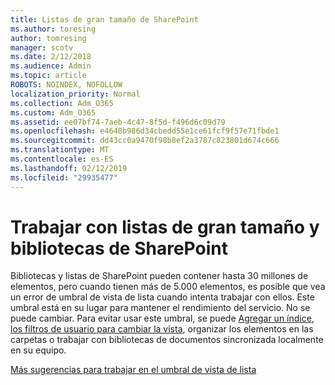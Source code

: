 ```yaml
---
title: Listas de gran tamaño de SharePoint
ms.author: toresing
author: tomresing
manager: scotv
ms.date: 2/12/2018
ms.audience: Admin
ms.topic: article
ROBOTS: NOINDEX, NOFOLLOW
localization_priority: Normal
ms.collection: Adm_O365
ms.custom: Adm_O365
ms.assetid: ee07bf74-7aeb-4c47-8f5d-f496d6c09d79
ms.openlocfilehash: e4648b986d34cbedd55e1ce61fcf9f57e71fbde1
ms.sourcegitcommit: dd43cc0a9470f98b8ef2a3787c823801d674c666
ms.translationtype: MT
ms.contentlocale: es-ES
ms.lasthandoff: 02/12/2019
ms.locfileid: "29935477"
---
```

# <a name="work-with-large-lists-and-libraries-in-sharepoint"></a>Trabajar con listas de gran tamaño y bibliotecas de SharePoint

Bibliotecas y listas de SharePoint pueden contener hasta 30 millones de elementos, pero cuando tienen más de 5.000 elementos, es posible que vea un error de umbral de vista de lista cuando intenta trabajar con ellos. Este umbral está en su lugar para mantener el rendimiento del servicio. No se puede cambiar. Para evitar usar este umbral, se puede [Agregar un índice](https://go.microsoft.com/fwlink/?linkid=867784), [los filtros de usuario para cambiar la vista](https://go.microsoft.com/fwlink/?linkid=867786), organizar los elementos en las carpetas o trabajar con bibliotecas de documentos sincronizada localmente en su equipo. 
  
[Más sugerencias para trabajar en el umbral de vista de lista](https://go.microsoft.com/fwlink/?linkid=867787)
  

